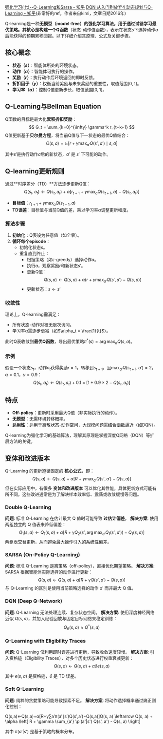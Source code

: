 [强化学习(七)--Q-Learning和Sarsa - 知乎](https://zhuanlan.zhihu.com/p/46850008)
[DQN 从入门到放弃4 动态规划与Q-Learning - 知乎](https://zhuanlan.zhihu.com/p/21378532)(非常好的ref，作者来自kimi，文章日期2016年)

Q-learning是一种**无模型（model-free）**的强化学习算法，用于通过试错学习最优策略。其核心是构建一个**Q函数**（状态-动作值函数），表示在状态$s$下选择动作$a$后能获得的预期累积回报。以下详细介绍其原理、公式及关键步骤。



## 核心概念
- **状态（$s$）**：智能体所处的环境状态。
- **动作（$a$）**：智能体可执行的操作。
- **奖励（$r$）**：执行动作后环境返回的即时反馈。
- **折扣因子（$\gamma$）**：权衡当前奖励与未来奖励的重要性，取值范围$[0, 1]$。
- **学习率（$\alpha$）**：控制Q值更新步长，取值范围$[0, 1]$。


## Q-Learning与Bellman Equation
Q函数的目标是最大化**累积折扣奖励**：
$$
G_t = \sum_{k=0}^{\infty} \gamma^k r_{t+k+1}
$$
Q值更新基于**贝尔曼方程**，将当前Q值与下一状态的最优Q值结合：
$$
Q(s, a) = \mathbb{E}\left[ r + \gamma \max_{a'} Q(s', a') \mid s, a \right]
$$

其中$s'$是执行动作$a$后的新状态，$a'$ 是 $s'$ 下可能的动作。



## Q-learning更新规则
通过**时序差分（TD）**方法逐步更新Q值：
$$
Q(s_t, a_t) \leftarrow Q(s_t, a_t) + \alpha \left[ r_{t+1} + \gamma \max_{a} Q(s_{t+1}, a) - Q(s_t, a_t) \right]
$$

- **目标值**：$r_{t+1} + \gamma \max_{a} Q(s_{t+1}, a)$
- **TD误差**：目标值与当前Q值的差，乘以学习率$\alpha$调整更新幅度。



### 算法步骤
1. **初始化**：Q表设为任意值（如全零）。
2. **循环每个episode**：
   - 初始化状态$s$。
   - 重复直到终止：
     - 根据策略（如$\epsilon$-greedy）选择动作$a$。
     - 执行$a$，观察奖励$r$和新状态$s'$。
     - 更新Q值： 
       $$ Q(s, a) \leftarrow Q(s, a) + \alpha \left( r + \gamma \max_{a'} Q(s', a') - Q(s, a) \right) $$
     - 更新状态：$s \leftarrow s'$



### 收敛性

理论上，Q-learning需满足：
- 所有状态-动作对被无限次访问。
- 学习率$\alpha$需逐步衰减（如$\alpha_t = \frac{1}{t}$）。
  

此时Q表收敛到**最优Q函数**，导出最优策略$\pi^*(s) = \arg\max_{a} Q(s, a)$。



### 示例

假设一个状态$s_t$，动作$a_t$获得奖励$r=1$，转移到$s_{t+1}$，且$\max_{a'} Q(s_{t+1}, a')=2$，$\alpha=0.1$，$\gamma=0.9$：
$$
Q(s_t, a_t) \leftarrow Q(s_t, a_t) + 0.1 \times [1 + 0.9 \times 2 - Q(s_t, a_t)]
$$


## 特点

- **Off-policy**：更新时采用最大Q值（非实际执行的动作）。
- **无模型**：无需环境转移概率。
- **适用性**：适用于离散状态-动作空间，大规模问题需结合函数逼近（如DQN）。

Q-learning为强化学习的基础算法，理解其原理是掌握深度Q网络（DQN）等扩展方法的关键。

## 变体和改进版本

Q-Learning 的更新遵循固定的 **核心公式**，即：
$$
Q(s, a) \leftarrow Q(s, a) + \alpha \left[ R + \gamma \max_{a'} Q(s', a') - Q(s, a) \right]
$$
但在实际应用中，有很多 **变体和改进版本** 可以优化其性能，具体更新方式可能有所不同。这些改进通常是为了解决样本效率低、震荡或收敛缓慢等问题。

### Double Q-Learning

**问题**: 标准 Q-Learning 在估计最大 Q 值时可能导致 **过估计偏差**。
 **解决方案**: 使用两组独立的 Q 值表来降低偏差：
$$
Q_1(s, a) \leftarrow Q_1(s, a) + \alpha \left[ R + \gamma Q_2(s', \arg\max_{a'} Q_1(s', a')) - Q_1(s, a) \right]
$$
两组表交替更新，从而避免最大操作引入的系统性偏差。



### SARSA (On-Policy Q-Learning)

**问题**: 标准 Q-Learning 是离策略（off-policy），直接优化期望策略。
 **解决方案**: SARSA 根据智能体实际选择的动作进行更新：
$$
Q(s, a) \leftarrow Q(s, a) + \alpha \left[ R + \gamma Q(s', a') - Q(s, a) \right]
$$
与 Q-Learning 的区别是使用当前策略选择的动作 $a'$ 而非最大 Q 值。



### DQN (Deep Q-Network)

**问题**: Q-Learning 无法处理连续、复杂状态空间。
 **解决方案**: 使用深度神经网络近似 $Q(s, a)$，并加入经验回放与固定目标网络来稳定训练：
$$
Q_\theta(s, a) \approx Q^*(s, a)
$$


### Q-Learning with Eligibility Traces

**问题**: Q-Learning 仅利用即时误差进行更新，导致收敛速度较慢。
 **解决方案**: 引入资格迹（Eligibility Traces），对多个历史状态进行权重衰减更新：
$$
Q(s, a) \leftarrow Q(s, a) + \alpha \delta e(s, a)
$$


其中 $e(s, a)$ 是资格迹，$\delta$ 是 TD 误差。



### Soft Q-Learning

**问题**: 纯粹的贪婪策略可能导致探索不足。
 **解决方案**: 将动作选择概率通过熵正则化控制：

Q(s,a)←Q(s,a)+α[R+γ∑a′π(a′∣s′)Q(s′,a′)−Q(s,a)]Q(s, a) \leftarrow Q(s, a) + \alpha \left[ R + \gamma \sum_{a'} \pi(a'|s') Q(s', a') - Q(s, a) \right]

其中 $\pi(a'|s')$ 是基于策略的概率分布。



